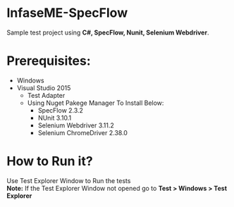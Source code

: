 # InfaseME-SpecFlow
Sample test project using **C#, SpecFlow, Nunit, Selenium Webdriver**.

# Prerequisites:
* Windows 
* Visual Studio 2015
  * Test Adapter
  * Using Nuget Pakege Manager To Install Below:
    * SpecFlow 2.3.2
    * NUnit 3.10.1
    * Selenium Webdriver 3.11.2
    * Selenium ChromeDriver 2.38.0


# How to Run it?
Use Test Explorer Window to Run the tests<br />
**Note:** If the Test Explorer Window not opened go to **Test > Windows > Test Explorer**
